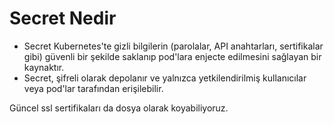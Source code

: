 # Secret Nedir

* Secret Kubernetes'te gizli bilgilerin (parolalar, API anahtarları, sertifikalar gibi) güvenli bir şekilde saklanıp
  pod'lara enjecte edilmesini sağlayan bir kaynaktır.
* Secret, şifreli olarak depolanır ve yalnızca yetkilendirilmiş kullanıcılar veya pod'lar tarafından erişilebilir.

Güncel ssl sertifikaları da dosya olarak koyabiliyoruz.